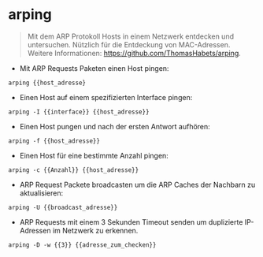 # arping

> Mit dem ARP Protokoll Hosts in einem Netzwerk entdecken und untersuchen.
> Nützlich für die Entdeckung von MAC-Adressen.
> Weitere Informationen: <https://github.com/ThomasHabets/arping>.

- Mit ARP Requests Paketen einen Host pingen:

`arping {{host_adresse}`

- Einen Host auf einem spezifizierten Interface pingen:

`arping -I {{interface}} {{host_adresse}}`

- Einen Host pungen und nach der ersten Antwort aufhören:

`arping -f {{host_adresse}}`

- Einen Host für eine bestimmte Anzahl pingen:

`arping -c {{Anzahl}} {{host_adresse}}`

- ARP Request Packete broadcasten um die ARP Caches der Nachbarn zu aktualisieren:

`arping -U {{broadcast_adresse}}`

- ARP Requests mit einem 3 Sekunden Timeout senden um duplizierte IP-Adressen im Netzwerk zu erkennen.

`arping -D -w {{3}} {{adresse_zum_checken}}`
